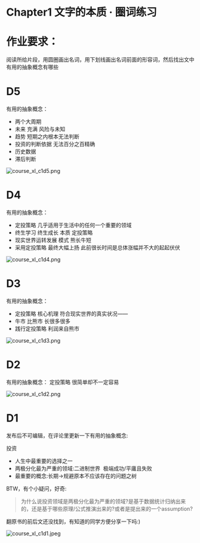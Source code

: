 # Chapter1 文字的本质 · 圈词练习

# 作业要求：
阅读所给片段，用圆圈画出名词，用下划线画出名词前面的形容词，然后找出文中有用的抽象概念有哪些


# D5


有用的抽象概念：
* 两个大周期
* 未来 充满 风险与未知
* 趋势 短期之内根本无法判断
* 投资的判断依据 无法百分之百精确
* 历史数据
* 滞后判断


![course_xl_c1d5.png](http://ishanshan.zoomquiet.top/share/course_xl_c1d5.png ':size=350')





# D4


有用的抽象概念：
* 定投策略 几乎适用于生活中的任何一个重要的领域
* 终生学习 终生成长 本质 定投策略
* 现实世界运转发展 模式 熊长牛短
* 采用定投策略 最终大幅上扬 此前很长时间是总体涨幅并不大的起起伏伏


![course_xl_c1d4.png](http://ishanshan.zoomquiet.top/share/course_xl_c1d4.png ':size=350')

# D3


有用的抽象概念：
* 定投策略 核心机理 符合现实世界的真实状况——
* 牛市 比熊市 长很多很多
* 践行定投策略 利润来自熊市


![course_xl_c1d3.png](http://ishanshan.zoomquiet.top/share/course_xl_c1d3.png ':size=350')

# D2


有用的抽象概念：
定投策略 很简单却不一定容易


![course_xl_c1d2.png](http://ishanshan.zoomquiet.top/share/course_xl_c1d2.png ':size=350')

# D1


发布后不可编辑，在评论里更新一下有用的抽象概念:


投资


- 人生中最重要的选择之一
- 两极分化最为严重的领域:二进制世界  极端成功/平庸且失败
- 最重要的概念:长期->规避原本不应该存在的问题之树



BTW，有个小疑问，好奇:

> 为什么说投资领域是两极分化最为严重的领域?是基于数据统计归纳出来的，还是基于哪些原理/公式推演出来的?或者是提出来的一个assumption?

翻原书的前后文还没找到，有知道的同学方便分享一下吗:)

![course_xl_c1d1.jpeg](http://ishanshan.zoomquiet.top/share/course_xl_c1d1.jpeg  ':size=350')
